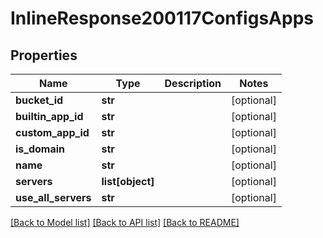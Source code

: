 # InlineResponse200117ConfigsApps

## Properties
Name | Type | Description | Notes
------------ | ------------- | ------------- | -------------
**bucket_id** | **str** |  | [optional] 
**builtin_app_id** | **str** |  | [optional] 
**custom_app_id** | **str** |  | [optional] 
**is_domain** | **str** |  | [optional] 
**name** | **str** |  | [optional] 
**servers** | **list[object]** |  | [optional] 
**use_all_servers** | **str** |  | [optional] 

[[Back to Model list]](../README.md#documentation-for-models) [[Back to API list]](../README.md#documentation-for-api-endpoints) [[Back to README]](../README.md)

